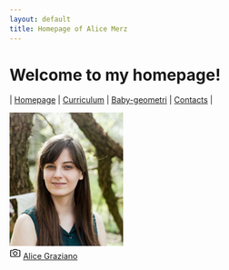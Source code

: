 ```yaml
---
layout: default
title: Homepage of Alice Merz
---
```

# Welcome to my homepage!
| [Homepage](./index.html) | [Curriculum](./curriculum.html)    | [Baby-geometri](./babygeometri.html) | [Contacts](./contacts.html) |

<img src="fotocv.jpeg" alt="me" width="200"/> <br>
<img src="camera1600.png" width="20"/> <a href="http://alice-graziano.com" target="_blank"> Alice Graziano</a> 






